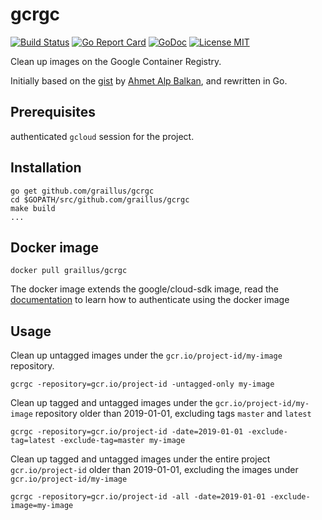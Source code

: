 gcrgc
=====

[![Build Status](https://travis-ci.org/graillus/gcrgc.svg?branch=master)](https://travis-ci.org/graillus/gcrgc)
[![Go Report Card](https://goreportcard.com/badge/github.com/graillus/gcrgc)](https://goreportcard.com/report/github.com/graillus/gcrgc)
[![GoDoc](https://godoc.org/github.com/graillus/gcrgc?status.svg)](https://godoc.org/github.com/graillus/gcrgc/cmd/gcrgc)
[![License MIT](https://img.shields.io/github/license/graillus/gcrgc.svg)](https://github.com/graillus/gcrgc/blob/master/LICENSE)

Clean up images on the Google Container Registry.

Initially based on the [gist](https://gist.github.com/ahmetb/7ce6d741bd5baa194a3fac6b1fec8bb7) by [Ahmet Alp Balkan](https://gist.github.com/ahmetb), and rewritten in Go.

## Prerequisites
authenticated `gcloud` session for the project.

## Installation

```
go get github.com/graillus/gcrgc
cd $GOPATH/src/github.com/graillus/gcrgc
make build
...
```

## Docker image

```
docker pull graillus/gcrgc
```

The docker image extends the google/cloud-sdk image, read the [documentation](https://hub.docker.com/r/google/cloud-sdk/) to learn how to authenticate using the docker image

## Usage

Clean up untagged images under the `gcr.io/project-id/my-image` repository.
```
gcrgc -repository=gcr.io/project-id -untagged-only my-image
```

Clean up tagged and untagged images under the `gcr.io/project-id/my-image` repository older than 2019-01-01, excluding tags `master` and `latest`
```
gcrgc -repository=gcr.io/project-id -date=2019-01-01 -exclude-tag=latest -exclude-tag=master my-image
```

Clean up tagged and untagged images under the entire project `gcr.io/project-id` older than 2019-01-01, excluding the images under `gcr.io/project-id/my-image`
```
gcrgc -repository=gcr.io/project-id -all -date=2019-01-01 -exclude-image=my-image
```
